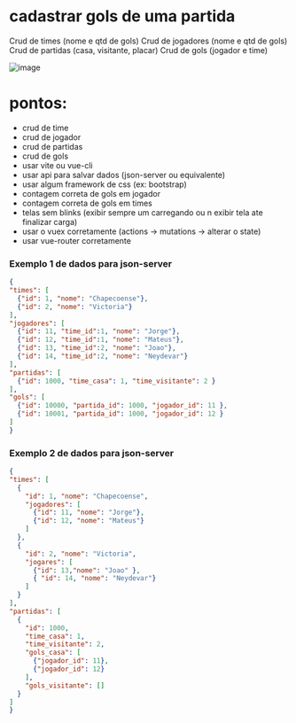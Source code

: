 

# cadastrar gols de uma partida

Crud de times (nome e qtd de gols)
Crud de jogadores  (nome e qtd de gols)
Crud de partidas (casa, visitante, placar)
Crud de gols (jogador e time)

![image](https://user-images.githubusercontent.com/140394/133349630-4acdef16-1891-4396-a3bc-d045b7159fc0.png)

# pontos:

* crud de time
* crud de jogador
* crud de partidas
* crud de gols
* usar vite ou vue-cli
* usar api para salvar dados (json-server ou equivalente)
* usar algum framework de css (ex: bootstrap)
* contagem correta de gols em jogador
* contagem correta de gols em times
* telas sem blinks (exibir sempre um carregando ou n exibir tela ate finalizar carga)
* usar o vuex corretamente (actions -> mutations -> alterar o state)
* usar vue-router corretamente


### Exemplo 1 de dados para json-server

  ```json
{
  "times": [
    {"id": 1, "nome": "Chapecoense"},
    {"id": 2, "nome": "Victoria"}
  ],
  "jogadores": [
    {"id": 11, "time_id":1, "nome": "Jorge"},
    {"id": 12, "time_id":1, "nome": "Mateus"},
    {"id": 13, "time_id":2, "nome": "Joao"},
    {"id": 14, "time_id":2, "nome": "Neydevar"}
  ],
  "partidas": [
    {"id": 1000, "time_casa": 1, "time_visitante": 2 }
  ],
  "gols": [
    {"id": 10000, "partida_id": 1000, "jogador_id": 11 },
    {"id": 10001, "partida_id": 1000, "jogador_id": 12 }
  ]
}
```

### Exemplo 2 de dados para json-server

  ```json
{
  "times": [
    {
      "id": 1, "nome": "Chapecoense",
      "jogadores": [
        {"id": 11, "nome": "Jorge"},
        {"id": 12, "nome": "Mateus"}
      ]
    },
    {
      "id": 2, "nome": "Victoria",
      "jogares": [
        {"id": 13,"nome": "Joao" },
        { "id": 14, "nome": "Neydevar"}
      ]
    }
  ],
  "partidas": [
    {
      "id": 1000,
      "time_casa": 1,
      "time_visitante": 2,
      "gols_casa": [
        {"jogador_id": 11},
        {"jogador_id": 12}
      ],
      "gols_visitante": []
    }
  ]
}
```
